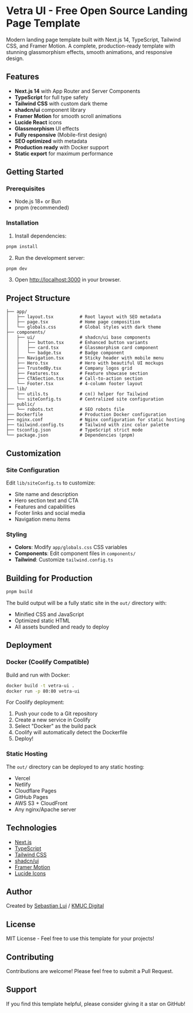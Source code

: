 # Vetra UI - Free Open Source Landing Page Template

Modern landing page template built with Next.js 14, TypeScript, Tailwind CSS, and Framer Motion. A complete, production-ready template with stunning glassmorphism effects, smooth animations, and responsive design.

## Features

- **Next.js 14** with App Router and Server Components
- **TypeScript** for full type safety
- **Tailwind CSS** with custom dark theme
- **shadcn/ui** component library
- **Framer Motion** for smooth scroll animations
- **Lucide React** icons
- **Glassmorphism** UI effects
- **Fully responsive** (Mobile-first design)
- **SEO optimized** with metadata
- **Production ready** with Docker support
- **Static export** for maximum performance

## Getting Started

### Prerequisites

- Node.js 18+ or Bun
- pnpm (recommended)

### Installation

1. Install dependencies:

```bash
pnpm install
```

2. Run the development server:

```bash
pnpm dev
```

3. Open [http://localhost:3000](http://localhost:3000) in your browser.

## Project Structure

```
├── app/
│   ├── layout.tsx          # Root layout with SEO metadata
│   ├── page.tsx            # Home page composition
│   └── globals.css         # Global styles with dark theme
├── components/
│   ├── ui/                 # shadcn/ui base components
│   │   ├── button.tsx      # Enhanced button variants
│   │   ├── card.tsx        # Glassmorphism card component
│   │   └── badge.tsx       # Badge component
│   ├── Navigation.tsx      # Sticky header with mobile menu
│   ├── Hero.tsx            # Hero with beautiful UI mockups
│   ├── TrustedBy.tsx       # Company logos grid
│   ├── Features.tsx        # Feature showcase section
│   ├── CTASection.tsx      # Call-to-action section
│   └── Footer.tsx          # 4-column footer layout
├── lib/
│   ├── utils.ts            # cn() helper for Tailwind
│   └── siteConfig.ts       # Centralized site configuration
├── public/
│   └── robots.txt          # SEO robots file
├── Dockerfile              # Production Docker configuration
├── nginx.conf              # Nginx configuration for static hosting
├── tailwind.config.ts      # Tailwind with zinc color palette
├── tsconfig.json           # TypeScript strict mode
└── package.json            # Dependencies (pnpm)
```

## Customization

### Site Configuration

Edit `lib/siteConfig.ts` to customize:

- Site name and description
- Hero section text and CTA
- Features and capabilities
- Footer links and social media
- Navigation menu items

### Styling

- **Colors**: Modify `app/globals.css` CSS variables
- **Components**: Edit component files in `components/`
- **Tailwind**: Customize `tailwind.config.ts`

## Building for Production

```bash
pnpm build
```

The build output will be a fully static site in the `out/` directory with:
- Minified CSS and JavaScript
- Optimized static HTML
- All assets bundled and ready to deploy

## Deployment

### Docker (Coolify Compatible)

Build and run with Docker:

```bash
docker build -t vetra-ui .
docker run -p 80:80 vetra-ui
```

For Coolify deployment:
1. Push your code to a Git repository
2. Create a new service in Coolify
3. Select "Docker" as the build pack
4. Coolify will automatically detect the Dockerfile
5. Deploy!

### Static Hosting

The `out/` directory can be deployed to any static hosting:
- Vercel
- Netlify
- Cloudflare Pages
- GitHub Pages
- AWS S3 + CloudFront
- Any nginx/Apache server

## Technologies

- [Next.js](https://nextjs.org/)
- [TypeScript](https://www.typescriptlang.org/)
- [Tailwind CSS](https://tailwindcss.com/)
- [shadcn/ui](https://ui.shadcn.com/)
- [Framer Motion](https://www.framer.com/motion/)
- [Lucide Icons](https://lucide.dev/)

## Author

Created by [Sebastian Lui](https://kmuc.online) / [KMUC Digital](https://github.com/kmucdigital)

## License

MIT License - Feel free to use this template for your projects!

## Contributing

Contributions are welcome! Please feel free to submit a Pull Request.

## Support

If you find this template helpful, please consider giving it a star on GitHub!
